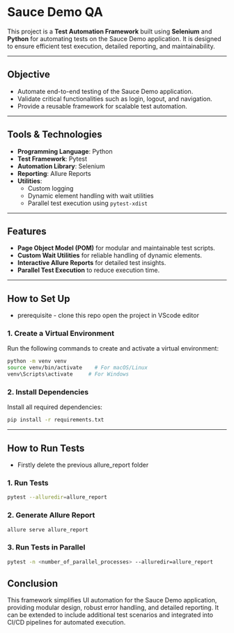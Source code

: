 # Sauce Demo QA

This project is a **Test Automation Framework** built using **Selenium** and **Python** for automating tests on the Sauce Demo application. It is designed to ensure efficient test execution, detailed reporting, and maintainability.

---

## Objective

- Automate end-to-end testing of the Sauce Demo application.
- Validate critical functionalities such as login, logout, and navigation.
- Provide a reusable framework for scalable test automation.

---

## Tools & Technologies

- **Programming Language**: Python
- **Test Framework**: Pytest
- **Automation Library**: Selenium
- **Reporting**: Allure Reports
- **Utilities**:
  - Custom logging
  - Dynamic element handling with wait utilities
  - Parallel test execution using `pytest-xdist`

---

## Features

- **Page Object Model (POM)** for modular and maintainable test scripts.
- **Custom Wait Utilities** for reliable handling of dynamic elements.
- **Interactive Allure Reports** for detailed test insights.
- **Parallel Test Execution** to reduce execution time.

---

## How to Set Up

- prerequisite - clone this repo open the project in VScode editor

### 1. Create a Virtual Environment

Run the following commands to create and activate a virtual environment:

```bash
python -m venv venv
source venv/bin/activate    # For macOS/Linux
venv\Scripts\activate     # For Windows
```

### 2. Install Dependencies

Install all required dependencies:

```bash
pip install -r requirements.txt
```

---

## How to Run Tests

- Firstly delete the previous allure_report folder 

### 1. Run Tests

```bash
pytest --alluredir=allure_report
```

### 2. Generate Allure Report

```bash
allure serve allure_report
```

### 3. Run Tests in Parallel

```bash
pytest -n <number_of_parallel_processes> --alluredir=allure_report
```

## Conclusion

This framework simplifies UI automation for the Sauce Demo application, providing modular design, robust error handling, and detailed reporting. It can be extended to include additional test scenarios and integrated into CI/CD pipelines for automated execution.
